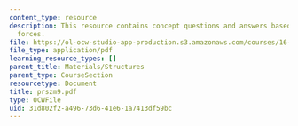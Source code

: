 ```yaml
---
content_type: resource
description: This resource contains concept questions and answers based on reaction
  forces.
file: https://ol-ocw-studio-app-production.s3.amazonaws.com/courses/16-01-unified-engineering-i-ii-iii-iv-fall-2005-spring-2006/31d802f2a49673d641e61a7413df59bc_prszm9.pdf
file_type: application/pdf
learning_resource_types: []
parent_title: Materials/Structures
parent_type: CourseSection
resourcetype: Document
title: prszm9.pdf
type: OCWFile
uid: 31d802f2-a496-73d6-41e6-1a7413df59bc
---
```

